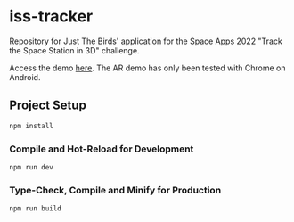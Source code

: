 # iss-tracker
Repository for Just The Birds' application for the Space Apps 2022 "Track the Space Station in 3D" challenge.

Access the demo [here](https://jarmillemich.github.io/iss-tracker). The AR demo has only been tested with Chrome on Android.

## Project Setup

```sh
npm install
```

### Compile and Hot-Reload for Development

```sh
npm run dev
```

### Type-Check, Compile and Minify for Production

```sh
npm run build
```

